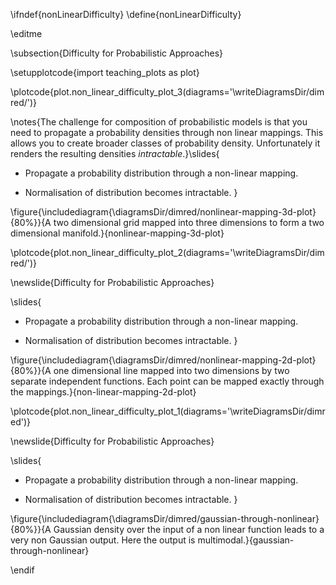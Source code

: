 \ifndef{nonLinearDifficulty}
\define{nonLinearDifficulty}

\editme

\subsection{Difficulty for Probabilistic Approaches}

\setupplotcode{import teaching_plots as plot}

\plotcode{plot.non_linear_difficulty_plot_3(diagrams='\writeDiagramsDir/dimred/')}


\notes{The challenge for composition of probabilistic models is that you need to propagate a probability densities through non linear mappings. This allows you to create broader classes of probability density. Unfortunately it renders the resulting densities *intractable*.}\slides{
* Propagate a probability distribution through a non-linear mapping.

* Normalisation of distribution becomes intractable.
}

\figure{\includediagram{\diagramsDir/dimred/nonlinear-mapping-3d-plot}{80%}}{A two dimensional grid mapped into three dimensions to form a two dimensional manifold.}{nonlinear-mapping-3d-plot}

\plotcode{plot.non_linear_difficulty_plot_2(diagrams='\writeDiagramsDir/dimred/')}

\newslide{Difficulty for Probabilistic Approaches}

\slides{
* Propagate a probability distribution through a non-linear mapping.

* Normalisation of distribution becomes intractable.
}

\figure{\includediagram{\diagramsDir/dimred/nonlinear-mapping-2d-plot}{80%}}{A one dimensional line mapped into two dimensions by two separate independent functions. Each point can be mapped exactly through the mappings.}{non-linear-mapping-2d-plot}

\plotcode{plot.non_linear_difficulty_plot_1(diagrams='\writeDiagramsDir/dimred')}

\newslide{Difficulty for Probabilistic Approaches}

\slides{
* Propagate a probability distribution through a non-linear mapping.

* Normalisation of distribution becomes intractable.
}

\figure{\includediagram{\diagramsDir/dimred/gaussian-through-nonlinear}{80%}}{A Gaussian density over the input of a non linear function leads to a very non Gaussian output. Here the output is multimodal.}{gaussian-through-nonlinear}


\endif
